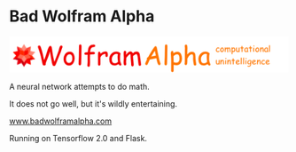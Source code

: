 # Bad Wolfram Alpha

![Bad Wolfram Alpha](bad-wolfram-logo.png)

A neural network attempts to do math.

It does not go well, but it's wildly entertaining.

www.badwolframalpha.com

Running on Tensorflow 2.0 and Flask.